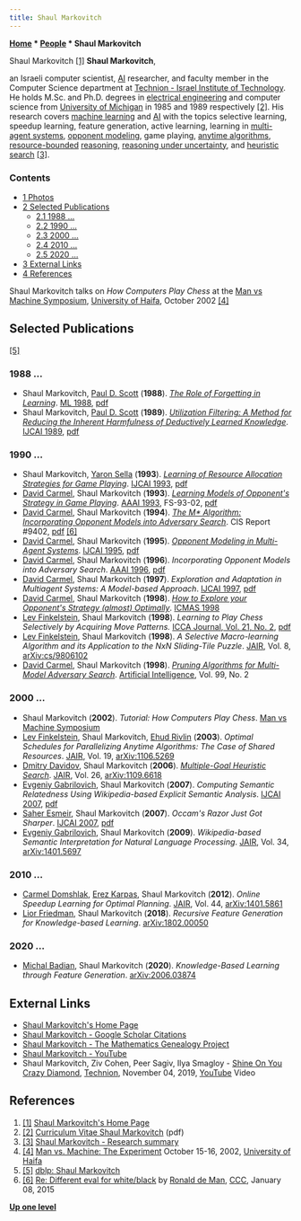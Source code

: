 ```yaml
---
title: Shaul Markovitch
---
```

**[Home](Home "Home") \* [People](People "People") \* Shaul Markovitch**



 [](http://www.cs.technion.ac.il/%7Eshaulm/) Shaul Markovitch <a id="cite-note-1" href="#cite-ref-1">[1]</a> 
**Shaul Markovitch**,  

an Israeli computer scientist, [AI](Artificial_Intelligence "Artificial Intelligence") researcher, and faculty member in the Computer Science department at [Technion - Israel Institute of Technology](https://en.wikipedia.org/wiki/Technion_%E2%80%93_Israel_Institute_of_Technology).
He holds M.Sc. and Ph.D. degrees in [electrical engineering](https://en.wikipedia.org/wiki/Electrical_engineering) and computer science from [University of Michigan](University_of_Michigan "University of Michigan") in 1985 and 1989 respectively <a id="cite-note-2" href="#cite-ref-2">[2]</a>.
His research covers [machine learning](Learning "Learning") and [AI](Artificial_Intelligence "Artificial Intelligence") with the topics selective learning, speedup learning, 
feature generation, active learning, learning in [multi-agent systems](https://en.wikipedia.org/wiki/Multi-agent_system), [opponent modeling](Opponent_Model_Search "Opponent Model Search"), game playing, [anytime algorithms](https://en.wikipedia.org/wiki/Anytime_algorithm), [resource-bounded](https://en.wikipedia.org/wiki/Resource_bounded_measure) [reasoning](https://en.wikipedia.org/wiki/Logical_reasoning), [reasoning under uncertainty](https://en.wikipedia.org/wiki/Reasoning_system#Reasoning_under_uncertainty), and [heuristic](https://en.wikipedia.org/wiki/Heuristic) [search](Search "Search")
<a id="cite-note-3" href="#cite-ref-3">[3]</a>. 



### Contents


* [1 Photos](#photos)
* [2 Selected Publications](#selected-publications)
	+ [2.1 1988 ...](#1988-...)
	+ [2.2 1990 ...](#1990-...)
	+ [2.3 2000 ...](#2000-...)
	+ [2.4 2010 ...](#2010-...)
	+ [2.5 2020 ...](#2020-...)
* [3 External Links](#external-links)
* [4 References](#references)






 [](https://web.archive.org/web/20040920232849/http://www.cri.haifa.ac.il/events/2002/kasparov/pictures/13.htm) 
Shaul Markovitch talks on *How Computers Play Chess* at the [Man vs Machine Symposium](Kasparov_versus_Deep_Junior_2003#Symposium "Kasparov versus Deep Junior 2003"), [University of Haifa](https://en.wikipedia.org/wiki/University_of_Haifa), October 2002 <a id="cite-note-4" href="#cite-ref-4">[4]</a>



## Selected Publications


<a id="cite-note-5" href="#cite-ref-5">[5]</a>



### 1988 ...


* Shaul Markovitch, [Paul D. Scott](Mathematician#PDScott "Mathematician") (**1988**). *[The Role of Forgetting in Learning](https://www.semanticscholar.org/paper/The-Role-of-Forgetting-in-Learning-Markovitch-Scott/adbd75db1f85dd3545b4d6b8bba509bf20d7bfce)*. [ML 1988](https://dblp.uni-trier.de/db/conf/icml/ml1988.html), [pdf](http://www.cs.technion.ac.il/~shaulm/papers/pdf/Markovitch-Scott-icml1988.pdf)
* Shaul Markovitch, [Paul D. Scott](Mathematician#PDScott "Mathematician") (**1989**). *[Utilization Filtering: A Method for Reducing the Inherent Harmfulness of Deductively Learned Knowledge](https://dl.acm.org/doi/10.5555/1623755.1623872)*. [IJCAI 1989](Conferences#IJCAI1989 "Conferences"), [pdf](http://www.cs.technion.ac.il/~shaulm/papers/pdf/Markovitch-Scott-ijcai1989.pdf)


### 1990 ...


* Shaul Markovitch, [Yaron Sella](index.php?title=Yaron_Sella&action=edit&redlink=1 "Yaron Sella (page does not exist)") (**1993**). *[Learning of Resource Allocation Strategies for Game Playing](https://onlinelibrary.wiley.com/doi/abs/10.1111/j.1467-8640.1996.tb00254.x)*. [IJCAI 1993](Conferences#IJCAI1993 "Conferences"), [pdf](https://www.ijcai.org/Proceedings/93-2/Papers/020.pdf)
* [David Carmel](Mathematician#DCarmel "Mathematician"), Shaul Markovitch (**1993**). *[Learning Models of Opponent's Strategy in Game Playing](https://aaai.org/Library/Symposia/Fall/1993/fs93-02-019.php)*. [AAAI 1993](Conferences#AAAI-93 "Conferences"), FS-93-02, [pdf](https://www.aaai.org/Papers/Symposia/Fall/1993/FS-93-02/FS93-02-019.pdf)
* [David Carmel](Mathematician#DCarmel "Mathematician"), Shaul Markovitch (**1994**). *[The M\* Algorithm: Incorporating Opponent Models into Adversary Search](https://www.semanticscholar.org/paper/The-M*-Algorithm%3A-Incorporating-Opponent-Models-Carmel-Markovitch/bd788272c81951dc44fa7944e0f72451ced14129)*. CIS Report #9402, [pdf](http://www.cs.technion.ac.il/~shaulm/papers/pdf/Carmel-Markovitch-CIS9402.pdf) <a id="cite-note-6" href="#cite-ref-6">[6]</a>
* [David Carmel](Mathematician#DCarmel "Mathematician"), Shaul Markovitch (**1995**). *[Opponent Modeling in Multi-Agent Systems](https://link.springer.com/chapter/10.1007/3-540-60923-7_18)*. [IJCAI 1995](Conferences#IJCAI1995 "Conferences"), [pdf](http://www.cs.technion.ac.il/~shaulm/papers/pdf/Carmel-Markovitch-lnai1996.pdf)
* [David Carmel](Mathematician#DCarmel "Mathematician"), Shaul Markovitch (**1996**). *Incorporating Opponent Models into Adversary Search*. [AAAI 1996](Conferences#AAAI-96 "Conferences"), [pdf](http://www.cs.technion.ac.il/~shaulm/papers/pdf/Carmel-Markovitch-aaai1996.pdf)
* [David Carmel](Mathematician#DCarmel "Mathematician"), Shaul Markovitch (**1997**). *Exploration and Adaptation in Multiagent Systems: A Model-based Approach*. [IJCAI 1997](Conferences#IJCAI1997 "Conferences"), [pdf](http://www.cs.technion.ac.il/~shaulm/papers/pdf/Carmel-Markovitch-ijcai97.pdf)
* [David Carmel](Mathematician#DCarmel "Mathematician"), Shaul Markovitch (**1998**). *[How to Explore your Opponent's Strategy (almost) Optimally](https://dl.acm.org/doi/10.5555/551984.852236)*. [ICMAS 1998](https://dblp.uni-trier.de/db/conf/icmas/icmas1998.html)
* [Lev Finkelstein](Lev_Finkelstein "Lev Finkelstein"), Shaul Markovitch (**1998**). *Learning to Play Chess Selectively by Acquiring Move Patterns.* [ICCA Journal, Vol. 21, No. 2](ICGA_Journal#21_2 "ICGA Journal"), [pdf](http://www.cs.technion.ac.il/%7Eshaulm/papers/pdf/Finkelstein-Markovitch-icca1998.pdf)
* [Lev Finkelstein](Lev_Finkelstein "Lev Finkelstein"), Shaul Markovitch (**1998**). *A Selective Macro-learning Algorithm and its Application to the NxN Sliding-Tile Puzzle*. [JAIR](https://en.wikipedia.org/wiki/Journal_of_Artificial_Intelligence_Research), Vol. 8, [arXiv:cs/9806102](https://arxiv.org/abs/cs/9806102)
* [David Carmel](Mathematician#DCarmel "Mathematician"), Shaul Markovitch (**1998**). *[Pruning Algorithms for Multi-Model Adversary Search](http://www.cs.technion.ac.il/~shaulm/papers/abstracts/Carmel-1998-PAM.html)*. [Artificial Intelligence](https://en.wikipedia.org/wiki/Artificial_Intelligence_(journal)), Vol. 99, No. 2


### 2000 ...


* Shaul Markovitch (**2002**). *Tutorial: How Computers Play Chess*. [Man vs Machine Symposium](Kasparov_versus_Deep_Junior_2003#Symposium "Kasparov versus Deep Junior 2003")
* [Lev Finkelstein](Lev_Finkelstein "Lev Finkelstein"), Shaul Markovitch, [Ehud Rivlin](Mathematician#ERivlin "Mathematician") (**2003**). *Optimal Schedules for Parallelizing Anytime Algorithms: The Case of Shared Resources*. [JAIR](https://en.wikipedia.org/wiki/Journal_of_Artificial_Intelligence_Research), Vol. 19, [arXiv:1106.5269](https://arxiv.org/abs/1106.5269)
* [Dmitry Davidov](https://dblp.org/pers/d/Davidov:Dmitry.html), Shaul Markovitch (**2006**). *[Multiple-Goal Heuristic Search](https://dl.acm.org/doi/10.5555/1622559.1622570)*. [JAIR](https://en.wikipedia.org/wiki/Journal_of_Artificial_Intelligence_Research), Vol. 26, [arXiv:1109.6618](https://arxiv.org/abs/1109.6618)
* [Evgeniy Gabrilovich](Mathematician#EGabrilovich "Mathematician"), Shaul Markovitch (**2007**). *Computing Semantic Relatedness Using Wikipedia-based Explicit Semantic Analysis*. [IJCAI 2007](Conferences#IJCAI2007 "Conferences"), [pdf](https://www.aaai.org/Papers/IJCAI/2007/IJCAI07-259.pdf)
* [Saher Esmeir](https://dblp.uni-trier.de/pers/hd/e/Esmeir:Saher), Shaul Markovitch (**2007**). *Occam's Razor Just Got Sharper*. [IJCAI 2007](Conferences#IJCAI2007 "Conferences"), [pdf](https://www.ijcai.org/Proceedings/07/Papers/123.pdf)
* [Evgeniy Gabrilovich](Mathematician#EGabrilovich "Mathematician"), Shaul Markovitch (**2009**). *Wikipedia-based Semantic Interpretation for Natural Language Processing*. [JAIR](https://en.wikipedia.org/wiki/Journal_of_Artificial_Intelligence_Research), Vol. 34, [arXiv:1401.5697](https://arxiv.org/abs/1401.5697)


### 2010 ...


* [Carmel Domshlak](https://dblp.uni-trier.de/pers/hd/d/Domshlak:Carmel), [Erez Karpas](https://dblp.uni-trier.de/pers/hd/k/Karpas:Erez), Shaul Markovitch (**2012**). *Online Speedup Learning for Optimal Planning*. [JAIR](https://en.wikipedia.org/wiki/Journal_of_Artificial_Intelligence_Research), Vol. 44, [arXiv:1401.5861](https://arxiv.org/abs/1401.5861)
* [Lior Friedman](https://dblp.uni-trier.de/pers/hd/f/Friedman:Lior), Shaul Markovitch (**2018**). *Recursive Feature Generation for Knowledge-based Learning*. [arXiv:1802.00050](https://arxiv.org/abs/1802.00050)


### 2020 ...


* [Michal Badian](https://dblp.uni-trier.de/pers/hd/b/Badian:Michal), Shaul Markovitch (**2020**). *Knowledge-Based Learning through Feature Generation*. [arXiv:2006.03874](https://arxiv.org/abs/2006.03874)


## External Links


* [Shaul Markovitch's Home Page](http://www.cs.technion.ac.il/~shaulm/)
* [Shaul Markovitch - Google Scholar Citations](https://scholar.google.com/citations?user=bYcqNlgAAAAJ&hl=en)
* [Shaul Markovitch - The Mathematics Genealogy Project](https://www.mathgenealogy.org/id.php?id=102882)
* [Shaul Markovitch - YouTube](https://www.youtube.com/user/shaulm)
* Shaul Markovitch, Ziv Cohen, Peer Sagiv, Ilya Smagloy - [Shine On You Crazy Diamond](https://en.wikipedia.org/wiki/Shine_On_You_Crazy_Diamond), [Technion](https://en.wikipedia.org/wiki/Technion_%E2%80%93_Israel_Institute_of_Technology), November 04, 2019, [YouTube](https://en.wikipedia.org/wiki/YouTube) Video


 
## References


1. <a id="cite-ref-1" href="#cite-note-1">[1]</a> [Shaul Markovitch's Home Page](http://www.cs.technion.ac.il/%7Eshaulm/)
2. <a id="cite-ref-2" href="#cite-note-2">[2]</a> [Curriculum Vitae Shaul Markovitch](http://www.cs.technion.ac.il/%7Eshaulm/cv.pdf) (pdf)
3. <a id="cite-ref-3" href="#cite-note-3">[3]</a> [Shaul Markovitch - Research summary](http://www.cs.technion.ac.il/%7Eshaulm/research-summary.html)
4. <a id="cite-ref-4" href="#cite-note-4">[4]</a> [Man vs. Machine: The Experiment](https://web.archive.org/web/20040822163301/http://www.cri.haifa.ac.il/events/2002/kasparov/kasparov02.htm) October 15-16, 2002, [University of Haifa](https://en.wikipedia.org/wiki/University_of_Haifa)
5. <a id="cite-ref-5" href="#cite-note-5">[5]</a> [dblp: Shaul Markovitch](https://dblp.uni-trier.de/pers/hd/m/Markovitch:Shaul)
6. <a id="cite-ref-6" href="#cite-note-6">[6]</a> [Re: Different eval for white/black](http://www.talkchess.com/forum/viewtopic.php?t=54865&start=27) by [Ronald de Man](Ronald_de_Man "Ronald de Man"), [CCC](CCC "CCC"), January 08, 2015

**[Up one level](People "People")**







 
